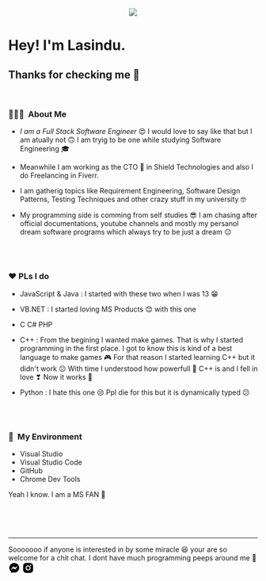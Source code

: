<center>
<img src="https://avatars0.githubusercontent.com/u/59259108?s=400&u=9041a88a1477be1791ba08bc292585309863e7ad&v=4">
</center>

<h1> Hey! I'm Lasindu.</h1>
<h2>Thanks for checking me 💖</h2>

<br />

<h3> 👨🏻‍💻 &nbsp;About Me </h3>

- _I am a Full Stack Software Engineer_ 😍 I would love to say like that but I am atually not 🙃 I am tryig to be one while studying Software Engineering 🎓

- Meanwhile I am working as the CTO 💼 in Shield Technologies and also I do Freelancing in Fiverr.

- I am gatherig topics like Requirement Engineering, Software Design Patterns, Testing Techniques and other crazy stuff in my university 🤓

- My programming side is comming from self studies 😎 I am chasing after official documentations, youtube channels and mostly my persanol dream software programs which always try to be just a dream 😐

<br/>
<br/>

<h3>❤ PLs I do</h3>

- JavaScript & Java : I started with these two when I was 13 😁

- VB.NET : I started loving MS Products 😊 with this one

- C C# PHP

- C++ : From the begining I wanted make games. That is why I started programming in the first place. I got to know this is kind of a best language to make games 🎮 For that reason I started learning C++ but it didn't work 😐 With time I understood how powerfull 💪 C++ is and I fell in love ❣ Now it works 💞

- Python : I hate this one 😒 Ppl die for this but it is dynamically typed 😕

<br/>
<br/>

<h3> 🌱 &nbsp;My Environment</h3>

- Visual Studio
- Visual Studio Code
- GitHub
- Chrome Dev Tools

Yeah I know. I am a MS FAN 🤩

<br />
<br />
<br />

<hr />
Sooooooo if anyone is interested in by some miracle 😆 your are so welcome for a chit chat. I dont have much programming peeps around me 🙂
<a href="https://www.facebook.com/lasindu.nuwanga.5/" ><img src="./messenger-fill.png" /></a> <a href="https://www.instagram.com/lassaz_vegaz/" ><img src="./instagram-fill.png" /></a>
